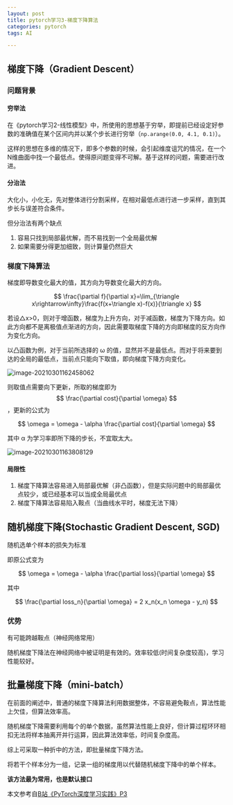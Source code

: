 ```yaml
---
layout: post
title: pytorch学习3-梯度下降算法
categories: pytorch
tags: AI

---
```




## **梯度下降（Gradient Descent）**

### **问题背景**

#### **穷举法**

在《pytorch学习2-线性模型》中，所使用的思想基于穷举，即提前已经设定好参数的准确值在某个区间内并以某个步长进行穷举（`np.arange(0.0, 4.1, 0.1)`）。

这样的思想在多维的情况下，即多个参数的时候，会引起维度诅咒的情况，在一个N维曲面中找一个最低点。使得原问题变得不可解。基于这样的问题，需要进行改进。

#### **分治法**

大化小，小化无，先对整体进行分割采样，在相对最低点进行进一步采样，直到其步长与误差符合条件。

但分治法有两个缺点

1. 容易只找到局部最优解，而不易找到一个全局最优解
2. 如果需要分得更加细致，则计算量仍然巨大



### **梯度下降算法**

梯度即导数变化最大的值，其方向为导数变化最大的方向。

$$
\frac{\partial f}{\partial x}=\lim_{\triangle x\rightarrow\infty}\frac{f(x+\triangle x)-f(x)}{\triangle x}
$$


若设△x>0，则对于增函数，梯度为上升方向，对于减函数，梯度为下降方向。如此方向都不是离极值点渐进的方向，因此需要取梯度下降的方向即梯度的反方向作为变化方向。



以凸函数为例，对于当前所选择的 ω 的值，显然并不是最低点。而对于将来要到达的全局的最低点，当前点只能向下取值，即向梯度下降方向变化。

![image-20210301162458062](https://user-images.githubusercontent.com/4729226/191153925-a42d8071-e634-480b-9013-14839d0c788b.png)

则取值点需要向下更新，所取的梯度即为
$$
\frac{\partial cost}{\partial \omega}
$$
，更新的公式为




$$
\omega = \omega - \alpha \frac{\partial cost}{\partial \omega}
$$




其中 α 为学习率即所下降的步长，不宜取太大。

![image-20210301163808129](https://user-images.githubusercontent.com/4729226/191155781-6fa81900-3359-48e3-af47-0919815896cf.png)



#### **局限性**

1. 梯度下降算法容易进入局部最优解（非凸函数），但是实际问题中的局部最优点较少，或已经基本可以当成全局最优点
2. 梯度下降算法容易陷入鞍点（当曲线水平时，梯度无法下降）



## **随机梯度下降(Stochastic Gradient Descent, SGD)**

随机选单个样本的损失为标准

即原公式变为


$$
\omega = \omega - \alpha \frac{\partial loss}{\partial \omega}
$$


其中


$$
\frac{\partial loss_n}{\partial \omega} = 2 x_n(x_n \omega - y_n)
$$


### **优势**

有可能跨越鞍点（神经网络常用）

随机梯度下降法在神经网络中被证明是有效的。效率较低(时间复杂度较高)，学习性能较好。



## **批量梯度下降（mini-batch）**

在前面的阐述中，普通的梯度下降算法利用数据整体，不容易避免鞍点，算法性能上欠佳，但算法效率高。

随机梯度下降需要利用每个的单个数据，虽然算法性能上良好，但计算过程环环相扣无法将样本抽离开并行运算，因此算法效率低，时间复杂度高。

综上可采取一种折中的方法，即批量梯度下降方法。

将若干个样本分为一组，记录一组的梯度用以代替随机梯度下降中的单个样本。

**该方法最为常用，也是默认接口**



本文参考自[B站《PyTorch深度学习实践》P3](https://www.bilibili.com/video/BV1Y7411d7Ys?p=3)

